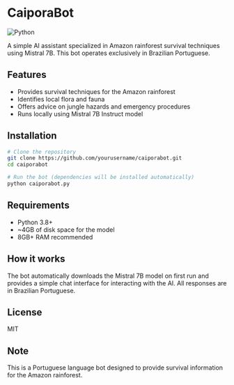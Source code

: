 # CaiporaBot

![Python](https://img.shields.io/badge/python-3.8+-blue.svg)

A simple AI assistant specialized in Amazon rainforest survival techniques using Mistral 7B. This bot operates exclusively in Brazilian Portuguese.

## Features

- Provides survival techniques for the Amazon rainforest
- Identifies local flora and fauna
- Offers advice on jungle hazards and emergency procedures
- Runs locally using Mistral 7B Instruct model

## Installation

```bash
# Clone the repository
git clone https://github.com/yourusername/caiporabot.git
cd caiporabot

# Run the bot (dependencies will be installed automatically)
python caiporabot.py
```

## Requirements

- Python 3.8+
- ~4GB of disk space for the model
- 8GB+ RAM recommended

## How it works

The bot automatically downloads the Mistral 7B model on first run and provides a simple chat interface for interacting with the AI. All responses are in Brazilian Portuguese.

## License

MIT

## Note

This is a Portuguese language bot designed to provide survival information for the Amazon rainforest.
 
